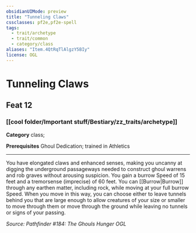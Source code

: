```yaml
---
obsidianUIMode: preview
title: "Tunneling Claws"
cssclasses: pf2e,pf2e-spell
tags:
  - trait/archetype
  - trait/common
  - category/class
aliases: "Item.4QtRqTlAlgzY5BIy"
license: OGL
---
```

# Tunneling Claws
## Feat 12
### [[cool folder/Important stuff/Bestiary/zz_traits/archetype]]

**Category** class; 



**Prerequisites** Ghoul Dedication; trained in Athletics
* * *
You have elongated claws and enhanced senses, making you uncanny at digging the underground passageways needed to construct ghoul warrens and rob graves without arousing suspicion. You gain a burrow Speed of 15 feet and a tremorsense (imprecise) of 60 feet. You can [[Burrow|Burrow]] through any earthen matter, including rock, while moving at your full burrow Speed. When you move in this way, you can choose either to leave tunnels behind you that are large enough to allow creatures of your size or smaller to move through them or move through the ground while leaving no tunnels or signs of your passing.

*Source: Pathfinder #184: The Ghouls Hunger*
*OGL*